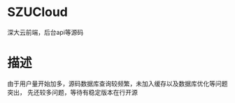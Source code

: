 SZUCloud
========

深大云前端，后台api等源码

描述
========
由于用户量开始加多，源码数据库查询较频繁，未加入缓存以及数据库优化等问题突出，
先还较多问题，等待有稳定版本在行开源
